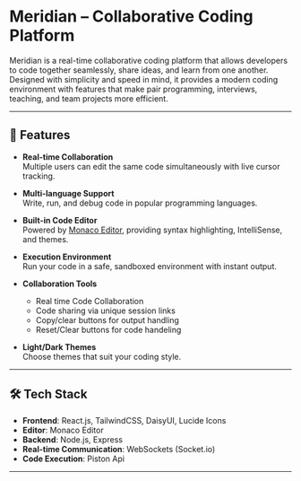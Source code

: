 # Meridian – Collaborative Coding Platform

Meridian is a real-time collaborative coding platform that allows developers to code together seamlessly, share ideas, and learn from one another. Designed with simplicity and speed in mind, it provides a modern coding environment with features that make pair programming, interviews, teaching, and team projects more efficient.

---

## 🚀 Features

- **Real-time Collaboration**  
  Multiple users can edit the same code simultaneously with live cursor tracking.

- **Multi-language Support**  
  Write, run, and debug code in popular programming languages.

- **Built-in Code Editor**  
  Powered by [Monaco Editor](https://microsoft.github.io/monaco-editor/), providing syntax highlighting, IntelliSense, and themes.

- **Execution Environment**  
  Run your code in a safe, sandboxed environment with instant output.

- **Collaboration Tools**

  - Real time Code Collaboration
  - Code sharing via unique session links
  - Copy/clear buttons for output handling
  - Reset/Clear buttons for code handeling

- **Light/Dark Themes**  
  Choose themes that suit your coding style.

---

## 🛠️ Tech Stack

- **Frontend**: React.js, TailwindCSS, DaisyUI, Lucide Icons
- **Editor**: Monaco Editor
- **Backend**: Node.js, Express
- **Real-time Communication**: WebSockets (Socket.io)
- **Code Execution**: Piston Api

---
